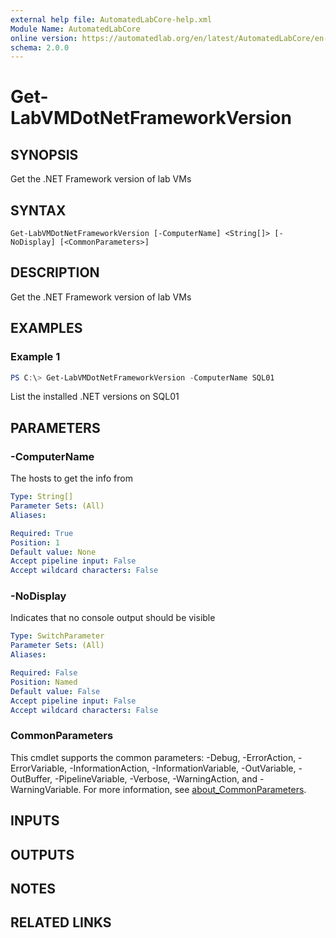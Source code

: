 ```yaml
---
external help file: AutomatedLabCore-help.xml
Module Name: AutomatedLabCore
online version: https://automatedlab.org/en/latest/AutomatedLabCore/en-us/Get-LabVMDotNetFrameworkVersion
schema: 2.0.0
---
```


# Get-LabVMDotNetFrameworkVersion

## SYNOPSIS
Get the .NET Framework version of lab VMs

## SYNTAX

```
Get-LabVMDotNetFrameworkVersion [-ComputerName] <String[]> [-NoDisplay] [<CommonParameters>]
```

## DESCRIPTION
Get the .NET Framework version of lab VMs

## EXAMPLES

### Example 1
```powershell
PS C:\> Get-LabVMDotNetFrameworkVersion -ComputerName SQL01
```

List the installed .NET versions on SQL01

## PARAMETERS

### -ComputerName
The hosts to get the info from

```yaml
Type: String[]
Parameter Sets: (All)
Aliases:

Required: True
Position: 1
Default value: None
Accept pipeline input: False
Accept wildcard characters: False
```

### -NoDisplay
Indicates that no console output should be visible

```yaml
Type: SwitchParameter
Parameter Sets: (All)
Aliases:

Required: False
Position: Named
Default value: False
Accept pipeline input: False
Accept wildcard characters: False
```

### CommonParameters
This cmdlet supports the common parameters: -Debug, -ErrorAction, -ErrorVariable, -InformationAction, -InformationVariable, -OutVariable, -OutBuffer, -PipelineVariable, -Verbose, -WarningAction, and -WarningVariable. For more information, see [about_CommonParameters](http://go.microsoft.com/fwlink/?LinkID=113216).

## INPUTS

## OUTPUTS

## NOTES

## RELATED LINKS


